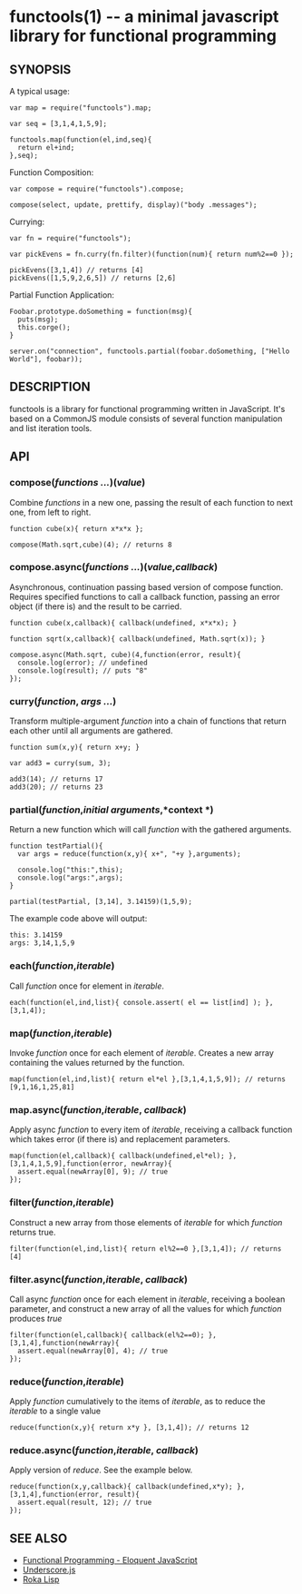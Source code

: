 functools(1) -- a minimal javascript library for functional programming
=======================================================================

## SYNOPSIS

A typical usage: 

    var map = require("functools").map;

    var seq = [3,1,4,1,5,9];

    functools.map(function(el,ind,seq){
      return el+ind;
    },seq);

Function Composition: 

    var compose = require("functools").compose;

    compose(select, update, prettify, display)("body .messages");

Currying:

    var fn = require("functools");

    var pickEvens = fn.curry(fn.filter)(function(num){ return num%2==0 });

    pickEvens([3,1,4]) // returns [4]
    pickEvens([1,5,9,2,6,5]) // returns [2,6]

Partial Function Application: 

    Foobar.prototype.doSomething = function(msg){
      puts(msg);
      this.corge();
    }

    server.on("connection", functools.partial(foobar.doSomething, ["Hello World"], foobar));


## DESCRIPTION

functools is a library for functional programming written in JavaScript. It's
based on a CommonJS module consists of several function manipulation and list
iteration tools.

## API

### compose(*functions ...*)(*value*)
Combine *functions* in a new one, passing the result of each function to next
one, from left to right. 

    function cube(x){ return x*x*x };

    compose(Math.sqrt,cube)(4); // returns 8

### compose.async(*functions ...*)(*value*,*callback*)
Asynchronous, continuation passing based version of compose function. Requires
specified functions to call a callback function, passing an error object (if
there is) and the result to be carried.

    function cube(x,callback){ callback(undefined, x*x*x); }

    function sqrt(x,callback){ callback(undefined, Math.sqrt(x)); }

    compose.async(Math.sqrt, cube)(4,function(error, result){
      console.log(error); // undefined
      console.log(result); // puts "8"
    });

### curry(*function*, *args ...*)
Transform multiple-argument *function* into a chain of functions that return each other until all arguments are gathered.

    function sum(x,y){ return x+y; }

    var add3 = curry(sum, 3);

    add3(14); // returns 17
    add3(20); // returns 23

### partial(*function*,*initial arguments*,*context *)
Return a new function which will call *function* with the gathered arguments.

    function testPartial(){
      var args = reduce(function(x,y){ x+", "+y },arguments);

      console.log("this:",this);
      console.log("args:",args);
    }

    partial(testPartial, [3,14], 3.14159)(1,5,9);

The example code above will output:

    this: 3.14159
    args: 3,14,1,5,9

### each(*function*,*iterable*)
Call *function* once for element in *iterable*. 

    each(function(el,ind,list){ console.assert( el == list[ind] ); }, [3,1,4]);

### map(*function*,*iterable*)
Invoke *function* once for each element of *iterable*. Creates a new array
containing the values returned by the function.

    map(function(el,ind,list){ return el*el },[3,1,4,1,5,9]); // returns [9,1,16,1,25,81]

### map.async(*function*,*iterable*, *callback*)
Apply async *function* to every item of *iterable*, receiving a callback
function which takes error (if there is) and replacement parameters.


    map(function(el,callback){ callback(undefined,el*el); },[3,1,4,1,5,9],function(error, newArray){
      assert.equal(newArray[0], 9); // true
    });

### filter(*function*,*iterable*)
Construct a new array from those elements of *iterable* for which *function* returns true.

    filter(function(el,ind,list){ return el%2==0 },[3,1,4]); // returns [4]

### filter.async(*function*,*iterable*, *callback*)
Call async *function* once for each element in *iterable*, receiving a boolean
parameter, and construct a new array of all the values for which *function*
produces *true*

    filter(function(el,callback){ callback(el%2==0); },[3,1,4],function(newArray){
      assert.equal(newArray[0], 4); // true
    });

### reduce(*function*,*iterable*)
Apply *function* cumulatively to the items of *iterable*,  as to reduce the
*iterable* to a single value

    reduce(function(x,y){ return x*y }, [3,1,4]); // returns 12

### reduce.async(*function*,*iterable*, *callback*)
Apply version of *reduce*. See the example below.

    reduce(function(x,y,callback){ callback(undefined,x*y); },[3,1,4],function(error, result){
      assert.equal(result, 12); // true
    });

## SEE ALSO
- [Functional Programming - Eloquent JavaScript](http://eloquentjavascript.net/chapter6.html)
- [Underscore.js](http://documentcloud.github.com/underscore/)
- [Roka Lisp](http://github.com/azer/roka)


[SYNOPSIS]: #SYNOPSIS "SYNOPSIS"
[DESCRIPTION]: #DESCRIPTION "DESCRIPTION"
[API]: #API "API"
[SEE ALSO]: #SEE-ALSO "SEE ALSO"


[functools(1)]: functools.1.ron.html
